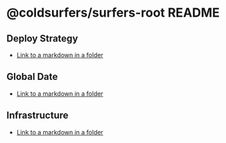 # @coldsurfers/surfers-root README

## Deploy Strategy

- [Link to a markdown in a folder](docs/deploy-strategy.md)

## Global Date

- [Link to a markdown in a folder](docs/global-date.md)

## Infrastructure

- [Link to a markdown in a folder](docs/infrastructure.md)
